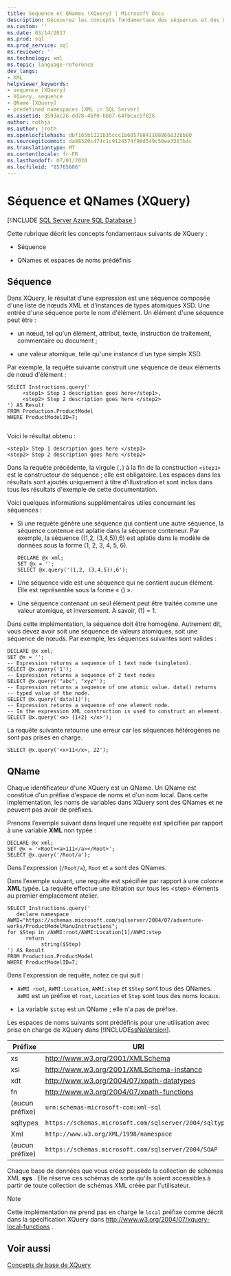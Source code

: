 ```yaml
---
title: Sequence et QNames (XQuery) | Microsoft Docs
description: Découvrez les concepts fondamentaux des séquences et des QNames dans XQuery.
ms.custom: ''
ms.date: 03/14/2017
ms.prod: sql
ms.prod_service: sql
ms.reviewer: ''
ms.technology: xml
ms.topic: language-reference
dev_langs:
- XML
helpviewer_keywords:
- sequence [XQuery]
- XQuery, sequence
- QName [XQuery]
- predefined namespaces [XML in SQL Server]
ms.assetid: 3593ac26-dd78-4bf0-bb87-64fbcac5f026
author: rothja
ms.author: jroth
ms.openlocfilehash: dbf165b1121b35ccc1b68578841108866832bb80
ms.sourcegitcommit: da88320c474c1c9124574f90d549c50ee3387b4c
ms.translationtype: MT
ms.contentlocale: fr-FR
ms.lasthandoff: 07/01/2020
ms.locfileid: "85765606"
---
```

# <a name="sequence-and-qnames-xquery"></a>Séquence et QNames (XQuery)
[!INCLUDE [SQL Server Azure SQL Database ](../includes/applies-to-version/sqlserver.md)]

  Cette rubrique décrit les concepts fondamentaux suivants de XQuery :  
  
-   Séquence  
  
-   QNames et espaces de noms prédéfinis  
  
## <a name="sequence"></a>Séquence  
 Dans XQuery, le résultat d'une expression est une séquence composée d'une liste de nœuds XML et d'instances de types atomiques XSD. Une entrée d'une séquence porte le nom d'élément. Un élément d'une séquence peut être :  
  
-   un nœud, tel qu'un élément, attribut, texte, instruction de traitement, commentaire ou document ;  
  
-   une valeur atomique, telle qu'une instance d'un type simple XSD.  
  
 Par exemple, la requête suivante construit une séquence de deux éléments de nœud d'élément :  
  
```  
SELECT Instructions.query('  
     <step1> Step 1 description goes here</step1>,  
     <step2> Step 2 description goes here </step2>  
') AS Result  
FROM Production.ProductModel  
WHERE ProductModelID=7;  
  
```  
  
 Voici le résultat obtenu :  
  
```  
<step1> Step 1 description goes here </step1>  
<step2> Step 2 description goes here </step2>   
```  
  
 Dans la requête précédente, la virgule (`,`) à la fin de la construction `<step1>` est le constructeur de séquence ; elle est obligatoire. Les espaces dans les résultats sont ajoutés uniquement à titre d'illustration et sont inclus dans tous les résultats d'exemple de cette documentation.  
  
 Voici quelques informations supplémentaires utiles concernant les séquences :  
  
-   Si une requête génère une séquence qui contient une autre séquence, la séquence contenue est aplatie dans la séquence conteneur. Par exemple, la séquence ((1,2, (3,4,5)),6) est aplatie dans le modèle de données sous la forme (1, 2, 3, 4, 5, 6).  
  
    ```  
    DECLARE @x xml;  
    SET @x = '';  
    SELECT @x.query('(1,2, (3,4,5)),6');  
    ```  
  
-   Une séquence vide est une séquence qui ne contient aucun élément. Elle est représentée sous la forme « () ».  
  
-   Une séquence contenant un seul élément peut être traitée comme une valeur atomique, et inversement. À savoir, (1) = 1.  
  
 Dans cette implémentation, la séquence doit être homogène. Autrement dit, vous devez avoir soit une séquence de valeurs atomiques, soit une séquence de nœuds. Par exemple, les séquences suivantes sont valides :  
  
```  
DECLARE @x xml;  
SET @x = '';  
-- Expression returns a sequence of 1 text node (singleton).  
SELECT @x.query('1');  
-- Expression returns a sequence of 2 text nodes  
SELECT @x.query('"abc", "xyz"');  
-- Expression returns a sequence of one atomic value. data() returns  
-- typed value of the node.  
SELECT @x.query('data(1)');  
-- Expression returns a sequence of one element node.   
-- In the expression XML construction is used to construct an element.  
SELECT @x.query('<x> {1+2} </x>');  
```  
  
 La requête suivante retourne une erreur car les séquences hétérogènes ne sont pas prises en charge.  
  
```  
SELECT @x.query('<x>11</x>, 22');  
```  
  
## <a name="qname"></a>QName  
 Chaque identificateur d'une XQuery est un QName. Un QName est constitué d'un préfixe d'espace de noms et d'un nom local. Dans cette implémentation, les noms de variables dans XQuery sont des QNames et ne peuvent pas avoir de préfixes.  
  
 Prenons l’exemple suivant dans lequel une requête est spécifiée par rapport à une variable **XML** non typée :  
  
```  
DECLARE @x xml;  
SET @x = '<Root><a>111</a></Root>';  
SELECT @x.query('/Root/a');  
```  
  
 Dans l'expression (`/Root/a`), `Root` et `a` sont des QNames.  
  
 Dans l’exemple suivant, une requête est spécifiée par rapport à une colonne **XML** typée. La requête effectue une itération sur tous les \<step> éléments au premier emplacement atelier.  
  
```  
SELECT Instructions.query('  
   declare namespace AWMI="https://schemas.microsoft.com/sqlserver/2004/07/adventure-works/ProductModelManuInstructions";  
for $Step in /AWMI:root/AWMI:Location[1]/AWMI:step  
      return  
           string($Step)   
') AS Result  
FROM Production.ProductModel  
WHERE ProductModelID=7;  
```  
  
 Dans l'expression de requête, notez ce qui suit :  
  
-   `AWMI root`, `AWMI:Location`, `AWMI:step` et `$Step` sont tous des QNames. `AWMI` est un préfixe et `root`, `Location` et `Step` sont tous des noms locaux.  
  
-   La variable `$step` est un QName ; elle n'a pas de préfixe.  
  
 Les espaces de noms suivants sont prédéfinis pour une utilisation avec prise en charge de XQuery dans [!INCLUDE[ssNoVersion](../includes/ssnoversion-md.md)].  
  
|Préfixe|URI|  
|------------|---------|  
|xs|http://www.w3.org/2001/XMLSchema|  
|xsi|http://www.w3.org/2001/XMLSchema-instance|  
|xdt|http://www.w3.org/2004/07/xpath-datatypes|  
|fn|http://www.w3.org/2004/07/xpath-functions|  
|(aucun préfixe)|`urn:schemas-microsoft-com:xml-sql`|  
|sqltypes|`https://schemas.microsoft.com/sqlserver/2004/sqltypes`|  
|Xml|`http://www.w3.org/XML/1998/namespace`|  
|(aucun préfixe)|`https://schemas.microsoft.com/sqlserver/2004/SOAP`|  
  
 Chaque base de données que vous créez possède la collection de schémas XML **sys** . Elle réserve ces schémas de sorte qu'ils soient accessibles à partir de toute collection de schémas XML créée par l'utilisateur.  
  
> [!NOTE]  
>  Cette implémentation ne prend pas en charge le `local` préfixe comme décrit dans la spécification XQuery dans http://www.w3.org/2004/07/xquery-local-functions .  
  
## <a name="see-also"></a>Voir aussi  
 [Concepts de base de XQuery](../xquery/xquery-basics.md)  
  
  

